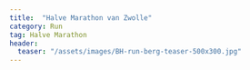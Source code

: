 ```yaml
---
title:  "Halve Marathon van Zwolle"
category: Run
tag: Halve Marathon
header:
  teaser: "/assets/images/BH-run-berg-teaser-500x300.jpg"
---
```


<div class="strava-embed-placeholder" data-embed-type="activity" data-embed-id="11606538881" data-style="standard" data-from-embed="false"></div><script src="https://strava-embeds.com/embed.js"></script>